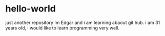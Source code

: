 # hello-world
just another repository
Im Edgar and i am learning abaout git hub. i am 31 years old, i would like to learn programming very well.

